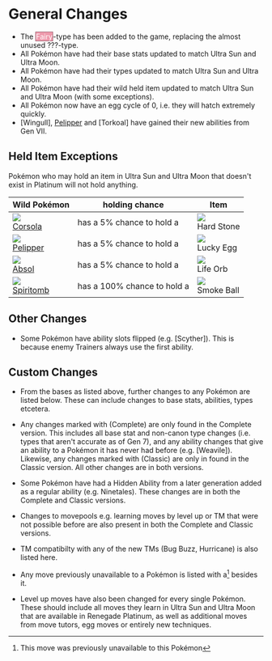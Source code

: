 # General Changes

- The <span style="color:white; background:#EE99AC; border: 1px solid #9B6470">Fairy</span>-type has been added to the game, replacing the almost unused ???-type.
- All Pokémon have had their base stats updated to match Ultra Sun and Ultra Moon.
- All Pokémon have had their types updated to match Ultra Sun and Ultra Moon.
- All Pokémon have had their wild held item updated to match Ultra Sun and Ultra Moon (with some exceptions).
- All Pokémon now have an egg cycle of 0, i.e. they will hatch extremely quickly.
- [Wingull], [Pelipper] and [Torkoal] have gained their new abilities from Gen VII.


## Held Item Exceptions

Pokémon who may hold an item in Ultra Sun and Ultra Moon that doesn't exist in Platinum will not hold anything.

Wild Pokémon             | holding chance              | Item
---                      | ---                         | ---
![][222]<br>   [Corsola] | has a 5% chance to hold a   | ![][hard-stone]<br> Hard Stone
![][279]<br>  [Pelipper] | has a 5% chance to hold a   | ![][lucky-egg]<br> Lucky Egg
![][359]<br>     [Absol] | has a 5% chance to hold a   | ![][life-orb]<br> Life Orb
![][442]<br> [Spiritomb] | has a 100% chance to hold a | ![][smoke-ball]<br> Smoke Ball


## Other Changes

- Some Pokémon have ability slots flipped (e.g. [Scyther]). This is because enemy Trainers always use the first ability.


## Custom Changes

- From the bases as listed above, further changes to any Pokémon are listed below. These can include changes to base stats, abilities, types etcetera.

- Any changes marked with (Complete) are only found in the Complete version. This includes all base stat and non-canon type changes (i.e. types that aren't accurate as of Gen 7), and any ability changes that give an ability to a Pokémon it has never had before (e.g. [Weavile]). Likewise, any changes marked with (Classic) are only in found in the Classic version. All other changes are in both versions.

- Some Pokémon have had a Hidden Ability from a later generation added as a regular ability (e.g. Ninetales). These changes are in both the Complete and Classic versions.

- Changes to movepools e.g. learning moves by level up or TM that were not possible before are also present in both the Complete and Classic versions.

- TM compatibilty with any of the new TMs (Bug Buzz, Hurricane) is also listed here.

- Any move previously unavailable to a Pokémon is listed with a[^1] besides it.

- Level up moves have also been changed for every single Pokémon. These should include all moves they learn in Ultra Sun and Ultra Moon that are available in Renegade Platinum, as well as additional moves from move tutors, egg moves or entirely new techniques.


[Corsola]: ../../pokemon_changes/222/
[Pelipper]: ../../pokemon_changes/279/
[Absol]: ../../pokemon_changes/359/
[Spiritomb]: ../../pokemon_changes/442/
[hard-stone]: ../img/items/hard-stone.png
[life-orb]: ../img/items/life-orb.png
[lucky-egg]: ../img/items/lucky-egg.png
[smoke-ball]: ../img/items/smoke-ball.png
[222]: ../img/pokemon/222.png
[279]: ../img/pokemon/279.png
[359]: ../img/pokemon/359.png
[442]: ../img/pokemon/442.png

[^1]: This move was previously unavailable to this Pokémon